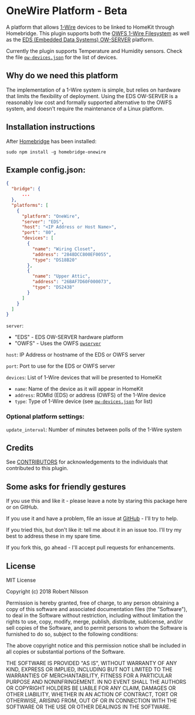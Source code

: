 # OneWire Platform - Beta

A platform that allows [1-Wire](https://en.wikipedia.org/wiki/1-Wire) devices to be linked to HomeKit through Homebridge.  This plugin supports both the [OWFS 1-Wire Filesystem](http://owfs.org/) as well as the [EDS (Embedded Data Systems) OW-SERVER](https://www.embeddeddatasystems.com/OW-SERVER-1-Wire-to-Ethernet-Server-Revision-2_p_152.html) platform.

Currently the plugin supports Temperature and Humidity sensors.  Check the file [`ow-devices.json`](ow-devices.json) for the list of devices.

## Why do we need this platform

The implementation of a 1-Wire system is simple, but relies on hardware that limits the flexibility of deployment.  Using the EDS OW-SERVER is a reasonably low cost and formally supported alternative to the OWFS system, and doesn't require the maintenance of a Linux platform.

## Installation instructions

After [Homebridge](https://github.com/nfarina/homebridge) has been installed:

 `sudo npm install -g homebridge-onewire`

## Example config.json:

```json
{
  "bridge": {
      ...
  },
  "platforms": [
    {
      "platform": "OneWire",
      "server": "EDS",
      "host": "<IP Address or Host Name>",
      "port": "80",
      "devices": [
        {
          "name": "Wiring Closet",
          "address": "2848DCC800EF0055",
          "type": "DS18B20"
        },
        {
          "name": "Upper Attic",
          "address": "26BAF7D60F000073",
          "type": "DS2438"
        }
      ]
    }
  ]
}
```

`server`:

* "EDS" - EDS OW-SERVER hardware platform
* "OWFS" - Uses the OWFS [`owserver`](http://owfs.org/index.php?page=owserver)

`host`: IP Address or hostname of the EDS or OWFS server

`port`: Port to use for the EDS or OWFS server

`devices`: List of 1-Wire devices that will be presented to HomeKit

* `name`: Name of the device as it will appear in HomeKit
* `address`: ROMId (EDS) or address (OWFS) of the 1-Wire device
* `type`: Type of 1-Wire device (see [`ow-devices.json`](ow-devices.json) for list)

### Optional platform settings:

`update_interval`:  Number of minutes between polls of the 1-Wire system

## Credits

See [CONTRIBUTORS](CONTRIBUTORS.md) for acknowledgements to the individuals that contributed to this plugin.

## Some asks for friendly gestures

If you use this and like it - please leave a note by staring this package here or on GitHub.

If you use it and have a problem, file an issue at [GitHub](https://github.com/rnilsson/homebridge-onewire/issues) - I'll try to help.

If you tried this, but don't like it: tell me about it in an issue too. I'll try my best
to address these in my spare time.

If you fork this, go ahead - I'll accept pull requests for enhancements.

## License

MIT License

Copyright (c) 2018 Robert Nilsson

Permission is hereby granted, free of charge, to any person obtaining a copy
of this software and associated documentation files (the "Software"), to deal
in the Software without restriction, including without limitation the rights
to use, copy, modify, merge, publish, distribute, sublicense, and/or sell
copies of the Software, and to permit persons to whom the Software is
furnished to do so, subject to the following conditions:

The above copyright notice and this permission notice shall be included in all
copies or substantial portions of the Software.

THE SOFTWARE IS PROVIDED "AS IS", WITHOUT WARRANTY OF ANY KIND, EXPRESS OR
IMPLIED, INCLUDING BUT NOT LIMITED TO THE WARRANTIES OF MERCHANTABILITY,
FITNESS FOR A PARTICULAR PURPOSE AND NONINFRINGEMENT. IN NO EVENT SHALL THE
AUTHORS OR COPYRIGHT HOLDERS BE LIABLE FOR ANY CLAIM, DAMAGES OR OTHER
LIABILITY, WHETHER IN AN ACTION OF CONTRACT, TORT OR OTHERWISE, ARISING FROM,
OUT OF OR IN CONNECTION WITH THE SOFTWARE OR THE USE OR OTHER DEALINGS IN THE
SOFTWARE.